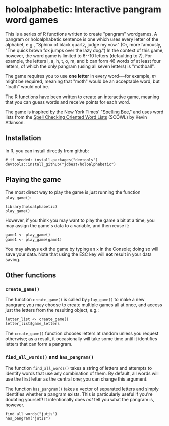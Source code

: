 # holoalphabetic: Interactive pangram word games

This is a series of R functions written to create "pangram" wordgames. A pangram or holoalphabetic sentence is one which uses every letter of the alphabet, e.g., "Sphinx of black quartz, judge my vow." (Or, more famously, "The quick brown fox jumps over the lazy dog.") In the context of this game, however, the word game is limited to 6--10 letters (defaulting to 7). For example, the letters l, a, h, t, o, m, and b can form 46 words of at least four letters, of which the only pangram (using all seven letters) is "mothball".

The game requires you to use **one letter** in every word---for example, *m* might be required, meaning that "moth" would be an acceptable word, but "loath" would not be.

The R functions have been written to create an interactive game, meaning that you can guess words and receive points for each word.

The game is inspired by the New York Times' "[Spelling Bee](https://www.nytimes.com/puzzles/spelling-bee)," and uses word lists from the [Spell Checking Oriented Word Lists](http://wordlist.aspell.net/scowl-readme) (SCOWL) by Kevin Atkinson.

## Installation

In R, you can install directly from github:

```
# if needed: install.packages("devtools")
devtools::install_github("jdbest/holoalphabetic")
```

## Playing the game

The most direct way to play the game is just running the function `play_game()`:

```{r}
library(holoalphabetic)
play_game()
```

However, if you think you may want to play the game a bit at a time, you may assign the game's data to a variable, and then reuse it:

```
game1 <- play_game()
game1 <- play_game(game1)
```

You may always exit the game by typing an `x` in the Console; doing so will save your data. Note that using the ESC key will **not** result in your data saving. 

## Other functions

### `create_game()`

The function `create_game()` is called by `play_game()` to make a new pangram; you may choose to create multiple games all at once, and access just the letters from the resulting object, e.g.:

```
letter_list <- create_game()
letter_list$game_letters
```

The `create_game()` function chooses letters at random unless you request otherwise; as a result, it occasionally will take some time until it identifies letters that can form a pangram.

### `find_all_words()` and `has_pangram()`

The function `find_all_words()` takes a string of letters and attempts to identify words that use any combination of them. By default, all words will use the first letter as the central one; you can change this argument. 

The function `has_pangram()` takes a vector of separated letters and simply identifies whether a pangram exists. This is particularly useful if you're doubting yourself! It intentionally does *not* tell you what the pangram is, however.

```
find_all_words("jutis")
has_pangram("jutis")
```

